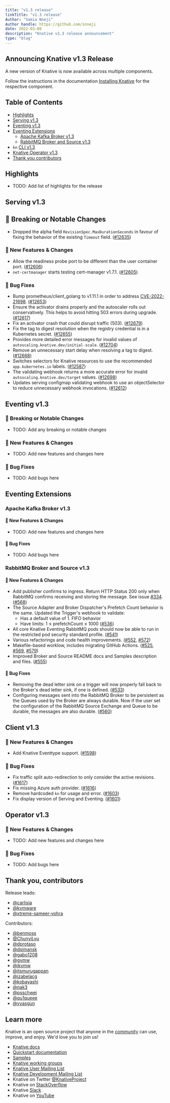 ```yaml
---
title: "v1.3 release"
linkTitle: "v1.3 release"
Author: "Samia Nneji"
Author handle: https://github.com/snneji
date: 2022-03-08
description: "Knative v1.3 release announcement"
type: "blog"
---
```


## Announcing Knative v1.3 Release

A new version of Knative is now available across multiple components.

Follow the instructions in the documentation
[Installing Knative](https://knative.dev/docs/install/) for the respective component.

## Table of Contents

- [Highlights](#highlights)
- [Serving v1.3](#serving-v13)
- [Eventing v1.3](#eventing-v13)
- [Eventing Extensions](#eventing-extensions)
    - [Apache Kafka Broker v1.3](#apache-kafka-broker-v13)
    - [RabbitMQ Broker and Source v1.3](#rabbitmq-broker-and-source-v13)
- `kn` [CLI v1.3](#client-v13)
- [Knative Operator v1.3](#operator-v13)
- [Thank you contributors](#thank-you-contributors)


## Highlights

- TODO: Add list of highlights for the release


## Serving v1.3

<!-- Original notes are here: https://github.com/knative/serving/releases/tag/knative-v1.3.0 -->

## 🚨 Breaking or Notable Changes

- Dropped the alpha field `RevisionSpec.MaxDurationSeconds` in favour of fixing the behavior of the existing `Timeout` field. ([#12635](https://github.com/knative/serving/pull/12635))


### 💫 New Features & Changes

- Allow the readiness probe port to be different than the user container port. ([#12606](https://github.com/knative/serving/pull/12606))
- `net-certmanager` starts testing cert-manager v1.7.1. ([#12605](https://github.com/knative/serving/pull/12605))

### 🐞 Bug Fixes

- Bump prometheus/client_golang to v1.11.1 in order to address [CVE-2022-21698](https://github.com/advisories/GHSA-cg3q-j54f-5p7p). ([#12653](https://github.com/knative/serving/pull/12653))
- Ensure the activator drains properly and the autoscaler rolls out conservatively.
This helps to avoid hitting 503 errors during upgrade. ([#12617](https://github.com/knative/serving/pull/12617))
- Fix an activator crash that could disrupt traffic (503). ([#12679](https://github.com/knative/serving/pull/12679))
- Fix the tag to digest resolution when the registry credential is in a Kubernetes secret. ([#12655](https://github.com/knative/serving/pull/12655))
- Provides more detailed error messages for invalid values of `autoscaling.knative.dev/initial-scale`. ([#12704](https://github.com/knative/serving/pull/12704))
- Remove an unnecessary start delay when resolving a tag to digest. ([#12668](https://github.com/knative/serving/pull/12668))
- Switches selectors for Knative resources to use the recommended `app.kubernetes.io` labels. ([#12587](https://github.com/knative/serving/pull/12587))
- The validating webhook returns a more accurate error for invalid `autoscaling.knative.dev/target` values. ([#12698](https://github.com/knative/serving/pull/12698))
- Updates serving configmap validating webhook to use an objectSelector to reduce unnecessary webhook invocations. ([#12612](https://github.com/knative/serving/pull/12612))

## Eventing v1.3

<!-- Original notes are here: https://github.com/knative/eventing/releases/tag/knative-v1.3.0 -->

### 🚨 Breaking or Notable Changes

- TODO: Add any breaking or notable changes

### 💫 New Features & Changes

- TODO: Add new features and changes here

### 🐞 Bug Fixes

- TODO: Add bugs here

## Eventing Extensions

### Apache Kafka Broker v1.3

<!-- Original notes are here: https://github.com/knative-sandbox/eventing-kafka-broker/releases/tag/knative-v1.3.0 -->

#### 💫 New Features & Changes

- TODO: Add new features and changes here

#### 🐞 Bug Fixes

- TODO: Add bugs here

### RabbitMQ Broker and Source v1.3

<!-- Original notes are here: https://github.com/knative-sandbox/eventing-rabbitmq/releases/tag/knative-v1.3.0 -->

#### 💫 New Features & Changes

- Add publisher confirms to ingress. Return HTTP Status 200 only when RabbitMQ confirms receiving and storing the message. See issue [#334](https://github.com/knative-sandbox/eventing-rabbitmq/issues/334). ([#568](https://github.com/knative-sandbox/eventing-rabbitmq/pull/568))
- The Source Adapter and Broker Dispatcher's Prefetch Count behavior is the same. Updated the Trigger's webhook to validate:
    - Has a default value of 1. FIFO behavior
    - Have limits: 1 ≤ prefetchCount ≤ 1000 ([#536](https://github.com/knative-sandbox/eventing-rabbitmq/pull/536))
- All core Knative Eventing RabbitMQ pods should now be able to run in the restricted pod security standard profile. ([#541](https://github.com/knative-sandbox/eventing-rabbitmq/pull/541))
- Various refactorings and code health improvements. ([#552](https://github.com/knative-sandbox/eventing-rabbitmq/pull/552), [#572](https://github.com/knative-sandbox/eventing-rabbitmq/pull/572))
- Makefile-based worklow, includes migrating GitHub Actions. ([#525](https://github.com/knative-sandbox/eventing-rabbitmq/pull/525), [#569](https://github.com/knative-sandbox/eventing-rabbitmq/pull/569), [#579](https://github.com/knative-sandbox/eventing-rabbitmq/pull/579))
- Improved Broker and Source README docs and Samples description and files. ([#555](https://github.com/knative-sandbox/eventing-rabbitmq/pull/555))


#### 🐞 Bug Fixes

- Removing the dead letter sink on a trigger will now properly fall back to the Broker's dead letter sink, if one is defined. ([#533](https://github.com/knative-sandbox/eventing-rabbitmq/pull/533))
- Configuring messages sent into the RabbitMQ Broker to be persistent as the Queues used by the Broker are always durable.
Now if the user set the configuration of the RabbitMQ Source Exchange and Queue to be durable, the messages are also durable. ([#560](https://github.com/knative-sandbox/eventing-rabbitmq/pull/560))


## Client v1.3

<!-- Original notes are here: https://github.com/knative/client/blob/main/CHANGELOG.adoc#v130-2022-03-08 -->

### 💫 New Features & Changes

- Add Knative Eventtype support. ([#1598](https://github.com/knative/client/pull/1598))

### 🐞 Bug Fixes

- Fix traffic split auto-redirection to only consider the active revisions. ([#1617](https://github.com/knative/client/pull/1617))
- Fix missing Azure auth provider. ([#1616](https://github.com/knative/client/pull/1616))
- Remove hardcoded `kn` for usage and error. ([#1603](https://github.com/knative/client/pull/1603)) 
- Fix display version of Serving and Eventing. ([#1601](https://github.com/knative/client/pull/1601))


## Operator v1.3

<!-- Original notes are here: https://github.com/knative/operator/releases/tag/knative-v1.3.0   -->

### 💫 New Features & Changes

- TODO: Add new features and changes here

### 🐞 Bug Fixes

- TODO: Add bugs here

## Thank you, contributors

Release leads:

- [@carlisia](https://github.com/carlisia)
- [@kvmware](https://github.com/kvmware)
- [@xtreme-sameer-vohra](https://github.com/xtreme-sameer-vohra)

Contributors:

- [@benmoss](https://github.com/benmoss)
- [@ChunyiLyu](https://github.com/ChunyiLyu)
- [@dprotaso](https://github.com/dprotaso)
- [@dsimansk](https://github.com/dsimansk)
- [@gabo1208](https://github.com/gabo1208)
- [@gvmw](https://github.com/gvmw)
- [@ikvmw](https://github.com/ikvmw)
- [@itsmurugappan](https://github.com/itsmurugappan)
- [@izabelacg](https://github.com/izabelacg)
- [@kobayashi](https://github.com/kobayashi)
- [@nak3](https://github.com/nak3)
- [@psschwei](https://github.com/psschwei)
- [@qu1queee](https://github.com/qu1queee)
- [@vyasgun](https://github.com/vyasgun)

## Learn more

Knative is an open source project that anyone in the [community](https://knative.dev/docs/community/) can use, improve, and enjoy. We'd love you to join us!

- [Knative docs](https://knative.dev/docs)
- [Quickstart documentation](https://knative.dev/docs/getting-started)
- [Samples](https://knative.dev/docs/samples)
- [Knative working groups](https://github.com/knative/community/blob/main/working-groups/WORKING-GROUPS.md)
- [Knative User Mailing List](https://groups.google.com/forum/#!forum/knative-users)
- [Knative Development Mailing List](https://groups.google.com/forum/#!forum/knative-dev)
- Knative on Twitter [@KnativeProject](https://twitter.com/KnativeProject)
- Knative on [StackOverflow](https://stackoverflow.com/questions/tagged/knative)
- Knative [Slack](https://slack.knative.dev)
- Knative on [YouTube](https://www.youtube.com/channel/UCq7cipu-A1UHOkZ9fls1N8A)

